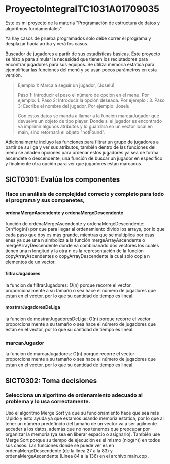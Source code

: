 # ProyectoIntegralTC1031A01709035
Este es mi proyecto de la materia "Programación de estructura de datos y algoritmos fundamentales".

Ya hay casos de prueba programados solo debe correr el programa y desplazar hacia arriba y verá los casos.

 Buscador de jugadores a partir de sus estadisticas básicas.
Este proyecto se hizo a para simular la necesidad que tienen los reclutadores para encontrar jugadores para sus equipos.
Se utiliza memoria estatica para ejemplificar las funciones del menú y se usan pocos parámetros en esta versión.
>Ejemplo 1: Marca a seguir un jugador, (Joselu)
> 
>Paso 1: Introducir el peso el número de opcion en el menu. Por ejemplo: 1.
>Paso 2: Introducir la opción deseada. Por ejemplo : 3.
>Paso 3: Escribe el nombre del jugador. Por ejemplo: Joselu
> 
>Con estos datos se manda a llamar a la función marcarJugador que devuelve un objeto de tipo player. Donde si el jugador es encontrado va imprimir algunos atributos y lo guardará en un vector local en main, sino retornará el objeto "notFound".
>
Adicionalmente incluyo las funciones para filtrar un grupo de jugadores a partir de su liga y ver sus atributos, también dentro de las funciones del menu se añaden opciones para ordenar estos jugadores ya sea de forma ascendete o descendente, una función de buscar un jugador en especifico y finalmente otra opción para ver que jugadores estan marcados 




## SICT0301: Evalúa los componentes 
### Hace un análisis de complejidad correcto y completo para todo el programa y sus compenetes,

#### ordenaMergeAscendente y ordenaMergeDescendente

función de ordenaMergeAscendente y ordenaMergeDescendente: O(n*log(n)) por que para llegar al ordenamiento divido los arrays, por lo que cada paso que doy es más grande, mientras que se multiplica por esas enes ya que una n simboliza a la función mergeArrayAscendente o mergeArrayDescendente donde va combinanado dos vectores los cuales tienen una n longitud y la otra n es la representación de la función copyArrayAscendentes o copyArrayDescendente la cual solo copia n elementos de un vector.

#### filtrarJugadores
la funcion de filtrarJugadores: O(n) porque recorre el vector proporcionalmente a su tamaño o sea hace el número de jugadores que estan en el vector, por lo que su cantidad de tiempo es lineal.

#### mostrarJugadoresDeLiga
la funcion de mostrarJugadoresDeLiga: O(n) porque recorre el vector proporcionalmente a su tamaño o sea hace el número de jugadores que estan en el vector, por lo que su cantidad de tiempo es lineal.

### marcarJugador
la funcion de marcarJugadores: O(n) porque recorre el vector proporcionalmente a su tamaño o sea hace el número de jugadores que estan en el vector, por lo que su cantidad de tiempo es lineal.

## SICT0302: Toma decisiones 
### Selecciona un algoritmo de ordenamiento adecuado al problema y lo usa correctamente.

Uso el algoritmo Merge Sort ya que su funcionamiento hace que sea más rápido y esto ayuda ya que estamos usando memoria estatica, por lo que al tener un número predefinido del tamaño de un vector va a ser agilmente acceder a los datos, además que no nos tenemos que preocupar por organizar la memoria (ya sea en liberar espacio o asignarlo). También use Merge Sort porque su tiempo de ejecución es el mismo (nlog(n)) en todos sus casos.
Las funciones donde se puede ver es en ordenaMergeDescendente (de la línea 27 a la 83) y ordenaMergeAscendente (Linea 84 a la 136) en el archivo main.cpp .




